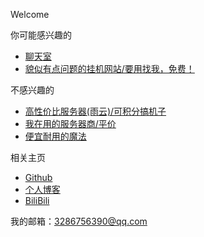 Welcome

你可能感兴趣的
*   [聊天室](https://hrqbbs.top)
*   [貌似有点问题的挂机网站/要用找我，免费！](https://api.rqnb.xyz)

不感兴趣的
*   [高性价比服务器(雨云)/可积分搞机子](https://www.rainyun.com/MjgxNjQ=_)
*   [我在用的服务器商/平价](https://www.hgidc.cn/aff/WGPBWRCI)
*   [便宜耐用的魔法](https://maomao.951888.cc/#/register?code=v0JMwY8v)

相关主页
*   [Github](https://github.com/Rq2004)
*   [个人博客](https://www.huangruiqi.com)
*   [BiliBili](https://space.bilibili.com/1456646170)


我的邮箱：3286756390@qq.com


<script async src="https://www.googletagmanager.com/gtag/js?id=UA-190316399-3"></script>
<script>
  window.dataLayer = window.dataLayer || [];
  function gtag(){dataLayer.push(arguments);}
  gtag('js', new Date());
  gtag('config', 'UA-190316399-3');
</script>
